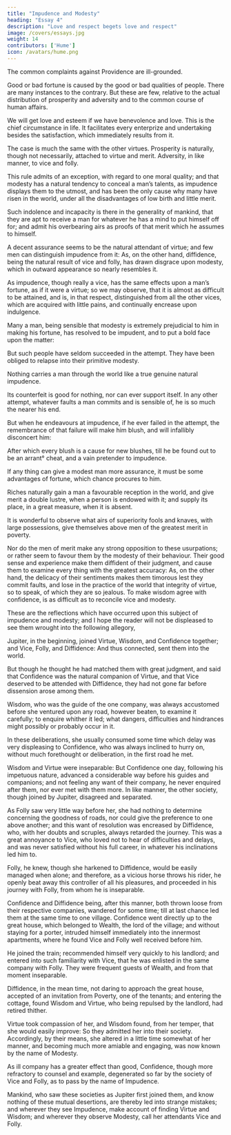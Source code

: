 ```yaml
---
title: "Impudence and Modesty"
heading: "Essay 4"
description: "Love and respect begets love and respect"
image: /covers/essays.jpg
weight: 14
contributors: ['Hume']
icon: /avatars/hume.png
---
```




The common complaints against Providence are ill-grounded. 

Good or bad fortune is caused by the good or bad qualities of people. There are many instances to the contrary. But these are few, relative to the actual distribution of prosperity and adversity and to the common course of human affairs.

We will get love and esteem if we have benevolence and love. This is the chief circumstance in life. It facilitates every enterprize and undertaking besides the satisfaction, which immediately results from it. 

The case is much the same with the other virtues. Prosperity is naturally, though not necessarily, attached to virtue and merit. Adversity, in like manner, to vice and folly.

This rule admits of an exception, with regard to one moral quality; and that modesty has a natural tendency to conceal a man’s talents, as impudence displays them to the utmost, and has been the only cause why many have risen in the world, under all the disadvantages of low birth and little merit. 

Such indolence and incapacity is there in the generality of mankind, that they are apt to receive a man for whatever he has a mind to put himself off for; and admit his overbearing airs as proofs of that merit which he assumes to himself.

A decent assurance seems to be the natural attendant of virtue; and few men can distinguish impudence from it: As, on the other hand, diffidence, being the natural result of vice and folly, has drawn disgrace upon modesty, which in outward appearance so nearly resembles it.

As impudence, though really a vice, has the same effects upon a man’s fortune, as if it were a virtue; so we may observe, that it is almost as difficult to be attained, and is, in that respect, distinguished from all the other vices, which are acquired with little pains, and continually encrease upon indulgence.

Many a man, being sensible that modesty is extremely prejudicial to him in making his fortune, has resolved to be impudent, and to put a bold face upon the matter: 

But such people have seldom succeeded in the attempt. They have been obliged to relapse into their primitive modesty. 

Nothing carries a man through the world like a true genuine natural impudence.

Its counterfeit is good for nothing, nor can ever support itself. In any other attempt, whatever faults a man commits and is sensible of, he is so much the nearer his end. 

But when he endeavours at impudence, if he ever failed in the attempt, the remembrance of that failure will make him blush, and will infallibly disconcert him: 

After which every blush is a cause for new blushes, till he be found out to be an arrant° cheat, and a vain pretender to impudence.

If any thing can give a modest man more assurance, it must be some advantages of fortune, which chance procures to him.

Riches naturally gain a man a favourable reception in the world, and give merit a double lustre, when a person is endowed with it; and supply its place, in a great measure, when it is absent. 

It is wonderful to observe what airs of superiority fools and knaves, with large possessions, give themselves above men of the greatest merit in poverty. 

Nor do the men of merit make any strong opposition to these usurpations; or rather seem to favour them by the modesty of their behaviour. Their good sense and experience make them diffident of their judgment, and cause them to examine every thing with the greatest accuracy: As, on the other hand, the delicacy of their sentiments makes them timorous lest they commit faults, and lose in the practice of the world that integrity of virtue, so to speak, of which they are so jealous. To make wisdom agree with confidence, is as difficult as to reconcile vice and modesty.

These are the reflections which have occurred upon this subject of impudence and modesty; and I hope the reader will not be displeased to see them wrought into the following allegory,

Jupiter, in the beginning, joined Virtue, Wisdom, and Confidence together; and Vice, Folly, and Diffidence: And thus connected, sent them into the world. 

But though he thought he had matched them with great judgment, and said that Confidence was the natural companion of Virtue, and that Vice deserved to be attended with Diffidence, they had not gone far before dissension arose among them. 

Wisdom, who was the guide of the one company, was always accustomed before she ventured upon any road, however beaten, to examine it carefully; to enquire whither it led; what dangers, difficulties and hindrances might possibly or probably occur in it. 

In these deliberations, she usually consumed some time which delay was very displeasing to Confidence, who was always inclined to hurry on, without much forethought or deliberation, in the first road he met. 

Wisdom and Virtue were inseparable: But Confidence one day, following his impetuous nature, advanced a considerable way before his guides and companions; and not feeling any want of their company, he never enquired after them, nor ever met with them more. In like manner, the other society, though joined by Jupiter, disagreed and separated. 

As Folly saw very little way before her, she had nothing to determine concerning the goodness of roads, nor could give the preference to one above another; and this want of resolution was encreased by Diffidence, who, with her doubts and scruples, always retarded the journey. This was a great annoyance to Vice, who loved not to hear of difficulties and delays, and was never satisfied without his full career, in whatever his inclinations led him to. 

Folly, he knew, though she harkened to Diffidence, would be easily managed when alone; and therefore, as a vicious horse throws his rider, he openly beat away this controller of all his pleasures, and proceeded in his journey with Folly, from whom he is inseparable. 

Confidence and Diffidence being, after this manner, both thrown loose from their respective companies, wandered for some time; till at last chance led them at the same time to one village. Confidence went directly up to the great house, which belonged to Wealth, the lord of the village; and without staying for a porter, intruded himself immediately into the innermost apartments, where he found Vice and Folly well received before him. 

He joined the train; recommended himself very quickly to his landlord; and entered into such familiarity with Vice, that he was enlisted in the same company with Folly. They were frequent guests of Wealth, and from that moment inseparable. 

Diffidence, in the mean time, not daring to approach the great house, accepted of an invitation from Poverty, one of the tenants; and entering the cottage, found Wisdom and Virtue, who being repulsed by the landlord, had retired thither. 

Virtue took compassion of her, and Wisdom found, from her temper, that she would easily improve: So they admitted her into their society. Accordingly, by their means, she altered in a little time somewhat of her manner, and becoming much more amiable and engaging, was now known by the name of Modesty.

As ill company has a greater effect than good, Confidence, though more refractory to counsel and example, degenerated so far by the society of Vice and Folly, as to pass by the name of Impudence. 

Mankind, who saw these societies as Jupiter first joined them, and know nothing of these mutual desertions, are thereby led into strange mistakes; and wherever they see Impudence, make account of finding Virtue and Wisdom; and wherever they observe Modesty, call her attendants Vice and Folly.